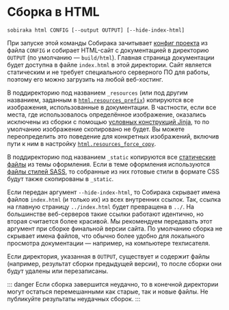 # Сборка в HTML

```
sobiraka html CONFIG [--output OUTPUT] [--hide-index-html]
```

При запуске этой команды Собирака зачитывает [конфиг проекта](../5-reference/1-configuration.md) из файла `CONFIG` и собирает HTML-сайт с документацией в директорию `OUTPUT` (по умолчанию — `build/html`). Главная страница документации будет доступна в файле `index.html` в этой директории. Сайт является статическим и не требует специального серверного ПО для работы, поэтому его можно загрузить на любой веб-хостинг.

В поддиректорию под названием `_resources` (или под другим названием, заданным в [`html.resources_prefix`](../5-reference/1-configuration.md#volume.html.resources_prefix)) копируются все изображения, использованные в документации. В частности, если все места, где использовалось определённое изображение, оказались исключены из сборки с помощью [условных конструкций Jinja](../2-syntax/2-jinja.md#conditions), то по умолчанию изображение скопировано не будет. Вы можете переопределить это поведение для конкретных изображений, включив пути к ним в настройку [`html.resources_force_copy`](../5-reference/1-configuration.md#volume.html.resources_force_copy).

В поддиректорию под названием `_static` копируются все [статические файлы](../4-customization/1-html.md#static-files) из темы оформления. Если в теме оформления используются [файлы стилей SASS](../4-customization/1-html.md#sass), то собранные из них готовые стили в формате CSS будут также скопированы в `_static`.

Если передан аргумент `--hide-index-html`, то Собирака скрывает имена файлов `index.html` (и только их) из всех внутренних ссылок. Так, ссылка на главную страницу `../index.html` будет превращена в `../`. На большинстве веб-серверов такие ссылки работают идентично, но вторая считается более красивой. Мы рекомендуем передавать этот аргумент при сборке финальной версии сайта. По умолчанию сборка не скрывает имена файлов, что обычно более удобно для локального просмотра документации — например, на компьютере техписателя.

Если директория, указанная в `OUTPUT`, существует и содержит файлы (например, результат сборки предыдущей версии), то после сборки они будут удалены или перезаписаны.

::: danger
Если сборка завершится неудачно, то в конечной директории могут остаться перемешанными как старые, так и новые файлы. Не публикуйте результаты неудачных сборок.
:::